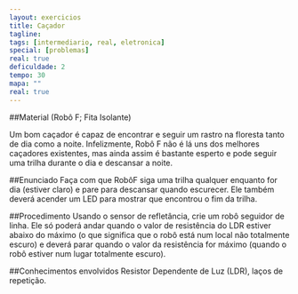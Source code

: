 ```yaml
---
layout: exercicios
title: Caçador
tagline:
tags: [intermediario, real, eletronica] 
special: [problemas] 
real: true
deficuldade: 2
tempo: 30
mapa: ""
real: true
---
```


##Material
(Robô F; Fita Isolante)

Um bom caçador é capaz de encontrar e seguir um rastro na floresta tanto de dia como a noite. Infelizmente, Robô F não é lá uns dos melhores caçadores existentes, mas ainda assim é bastante esperto e pode seguir uma trilha durante o dia e descansar a noite.

##Enunciado
Faça com que RobôF siga uma trilha qualquer enquanto for dia (estiver claro) e pare para descansar quando escurecer. Ele também deverá acender um LED para mostrar que encontrou o fim da trilha.

##Procedimento
Usando o sensor de refletância, crie um robô seguidor de linha. Ele só poderá andar quando o valor de resistência do LDR estiver abaixo do máximo (o que significa que o robô está num local não totalmente escuro) e deverá parar quando o valor da resistência for máximo (quando o robô estiver num lugar totalmente escuro).

##Conhecimentos envolvidos
Resistor Dependente de Luz (LDR), laços de repetição.
